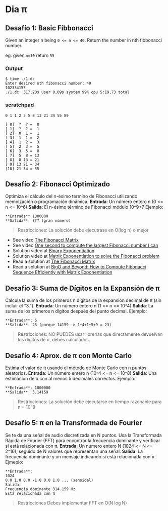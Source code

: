# Dia π

## Desafío 1: Basic Fibbonacci

Given an integer n being `0 <= n <= 40`. Return the number in nth fibbonacci number.

eg: given `n=10` return `55`

### Output

``` shell
$ time ./1.dc
Enter desired nth fibonacci number: 40
102334155
./1.dc  317,20s user 0,09s system 99% cpu 5:19,73 total
```

### scratchpad

```
0 1 1 2 3 5 8 13 21 34 55 89

[ 0]  ?  ? =  0
[ 1]  ?  ? =  1
[ 2]  0  1 =  1
[ 3]  1  1 =  2
[ 4]  1  2 =  3
[ 5]  2  3 =  5
[ 6]  3  5 =  8
[ 7]  5  8 = 13
[ 8]  8 13 = 21
[ 9] 13 21 = 34
[10] 21 34 = 55
```

## Desafío 2: Fibonacci Optimizado

Optimiza el cálculo del n-ésimo término de Fibonacci utilizando memoización o programación dinámica.
**Entrada**: Un número entero n (0 <= n <= 10^6)
**Salida**: El n-ésimo término de Fibonacci módulo 10^9+7
Ejemplo:
```
**Entrada** 1000000
**Salida**: ??? (gran número)
```
> Restricciones: La solución debe ejecutrase en O(log n) o mejor

- See video [The Fibonacci Matrix](https://www.youtube.com/watch?v=RPbAqlrVp5Y)
- See video [One second to compute the largest Fibonacci number I can](https://www.youtube.com/watch?v=KzT9I1d-LlQ)
- Solution video at [Binary Exponentiation](https://youtu.be/9VEqjAZxmeA?t=566)
- Solution video at [Matrix Exponentiation to solve the Fibonacci problem](https://www.youtube.com/watch?v=fBzwKEqSYxE)
- Read a solution at [The Fibonacci Matrix](https://ianthehenry.com/posts/fibonacci/)
- Read a solution at [BigO and Beyond: How to Compute Fibonacci Sequence Efficiently with Matrix Exponentiation](https://robwilsondev.medium.com/bigo-and-beyond-how-to-compute-fibonacci-sequence-efficiently-with-matrix-exponentiation-d9924545fe54)

## Desafío 3: Suma de Dígitos en la Expansión de π

Calcula la suma de los primeros n dígitos de la expansión decimal de π  (sin incluir el "3.").
**Entrada**: Un número entero n (1 <= n <= 10^4)
**Salida**: La suma de los primeros n dígitos después del punto decimal.
Ejemplo:
```
**Entrada**: 5
**Salida**: 23 (porque 14159 -> 1+4+1+5+9 = 23)
```
> Restricciones: NO PUEDES usar librerías que directamente devuelvan los dígitos de π, debes calcularlos.

## Desafío 4: Aprox. de π con Monte Carlo

Estima el valor de π usando el método de Monte Carlo con n puntos aleatorios.
**Entrada**: Un número entero n (10^4 <= n <= 10^8)
**Salida**: Una estimación de π con al menos 5 decimales correctos.
Ejemplo:
```
**Entrada**: 1000000
**Salida**: 3.14159
```
> Restricciones: La solución debe ejecutarse en tiempo razonable para n = 10^8

## Desafío 5: π en la Transformada de Fourier

Se te da una señal de audio discretizada en N puntos. Usa la Transformada Rápida de Fourier (FFT) para encontrar la frecuencia dominante y verificar si está relacionada con π.
**Entrada**: Un número entero N (1024 <= N <= 2^16), seguido de N valores que representan una señal.
**Salida**: La frecuencia dominante y un mensaje indicando si está relacionada con π.
Ejmeplo:
```
**Entrada**:
1024
0.0 1.0 0.0 -1.0 0.0 1.0 ... (senoidal)
Salida:
Frecuencia dominante 314.159 Hz
Está relacionada con π
```
> Restricciones Debes implementar FFT en O(N log N)
